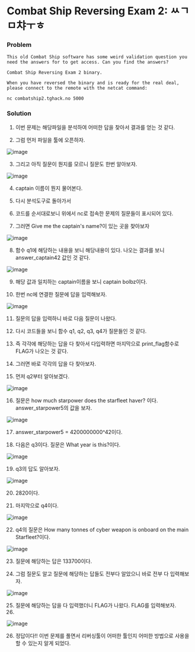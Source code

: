 # Combat Ship Reversing Exam 2: ㅆㄱㅁ챠ㅜㅎ

### Problem
    This old Combat Ship software has some weird validation question you need the answers for to get access. Can you find the answers?

    Combat Ship Reversing Exam 2 binary.
    
    When you have reversed the binary and is ready for the real deal, please connect to the remote with the netcat command:

    nc combatship2.tghack.no 5000

### Solution
1. 이번 문제는 해당파일을 분석하여 어떠한 답을 찾아서 결과를 얻는 것 같다.

2. 그럼 먼저 파일을 툴에 오픈하자.

![image](https://user-images.githubusercontent.com/53170968/94999958-f4f9ba80-05f7-11eb-9ff6-f2fd359279c5.png)

3. 그리고 아직 질문이 뭔지를 모르니 질문도 한번 알아보자.

![image](https://user-images.githubusercontent.com/53170968/95000021-3d18dd00-05f8-11eb-87be-6ab9c3390157.png)

4. captain 이름이 뭔지 물어본다.

5. 다시 분석도구로 돌아가서

6. 코드를 순서대로보니 위에서 nc로 접속한 문제의 질문들이 표시되어 있다.

7. 그러면 Give me the captain's name?이 있는 곳을 찾아보자

![image](https://user-images.githubusercontent.com/53170968/95000048-65084080-05f8-11eb-877f-fd12382307be.png)

8. 함수 q1에 해당하는 내용을 보니 해당내용이 있다. 나오는 결과를 보니 answer_captain42 값인 것 같다.

![image](https://user-images.githubusercontent.com/53170968/95000052-6f2a3f00-05f8-11eb-9a32-d40adc02367b.png)

9. 해당 값과 일치하는 captain이름을 보니 captain bolbz이다.

10. 한번 nc에 연결한 질문에 답을 입력해보자.

![image](https://user-images.githubusercontent.com/53170968/95000135-33dc4000-05f9-11eb-9131-267d00ded3c6.png)

11. 질문의 답을 입력하니 바로 다음 질문이 나왔다.

12. 다시 코드들을 보니 함수 q1, q2, q3, q4가 질문들인 것 같다.

13. 즉 각각에 해당하는 답을 다 찾아서 다입력하면 마지막으로 print_flag함수로 FLAG가 나오는 것 같다.

14.  그러면 바로 각각의 답을 다 찾아보자.

15.  먼저 q2부터 알아보겠다.

![image](https://user-images.githubusercontent.com/53170968/95000169-8ddd0580-05f9-11eb-97c1-0b70856b7f21.png)

16. 질문은 how much starpower does the starfleet haver? 이다. answer_starpower5의 값을 보자.

![image](https://user-images.githubusercontent.com/53170968/95000174-95041380-05f9-11eb-9cba-d7ef3ceed62f.png)

17. answer_starpower5 = 4200000000^42이다.

18. 다음은 q3이다. 질문은 What year is this?이다.

![image](https://user-images.githubusercontent.com/53170968/95000180-a0573f00-05f9-11eb-80f0-397464e71761.png)

19. q3의 답도 알아보자.

![image](https://user-images.githubusercontent.com/53170968/95000184-a5b48980-05f9-11eb-80d3-363c55c44ec2.png)

20. 2820이다.

21. 마지막으로 q4이다. 

![image](https://user-images.githubusercontent.com/53170968/95000187-abaa6a80-05f9-11eb-878b-18500fad1149.png)

22. q4의 질문은 How many tonnes of cyber weapon is onboard on the main Starfleet?이다.

![image](https://user-images.githubusercontent.com/53170968/95000190-b06f1e80-05f9-11eb-9621-7d8cc98a048d.png)

23. 질문에 해당하는 답은 133700이다.

24. 그럼 질문도 알고 질문에 해당하는 답들도 전부다 알았으니 바로 전부 다 입력해보자.

![image](https://user-images.githubusercontent.com/53170968/95000343-f24c9480-05fa-11eb-9269-4cfba23591af.png)

25. 질문에 해당하는 답을 다 입력했더니 FLAG가 나왔다. FLAG를 입력해보자.
26. 
![image](https://user-images.githubusercontent.com/53170968/95000376-317ae580-05fb-11eb-9abf-ce90bd1313c8.png)

26. 정답이다!! 이번 문제를 풀면서 리버싱툴이 어떠한 툴인지 어떠한 방법으로 사용을 할 수 있는지 알게 되었다.